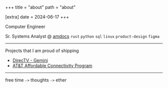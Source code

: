 +++
title = "about"
path = "about"

[extra]
date = 2024-06-17
+++

Computer Engineer

Sr. Systems Analyst @ [amdocs](https://www.amdocs.com/)
`rust` `python` `sql` `linux` `product-design` `figma`

---

Projects that I am proud of shipping

- [DirecTV - Gemini](https://www.directv.com/technology/gemini/)
- [AT&T Affordable Connectivity Program](https://www.att.com/affordable-connectivity-program/)

---

free time `->` thoughts `->` ether 

